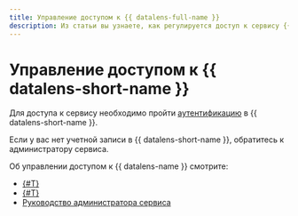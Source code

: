 ```yaml
---
title: Управление доступом к {{ datalens-full-name }}
description: Из статьи вы узнаете, как регулируется доступ к сервису {{ datalens-short-name }}.
---
```


# Управление доступом к {{ datalens-short-name }}



Для доступа к сервису необходимо пройти [аутентификацию](./user-account.md#auth.md) в {{ datalens-short-name }}.

Если у вас нет учетной записи в {{ datalens-short-name }}, обратитесь к администратору сервиса.

Об управлении доступом к {{ datalens-name }} смотрите:

* [{#T}](./user-account.md)
* [{#T}](./roles.md)
* [Руководство администратора сервиса](./manage-users.md)
